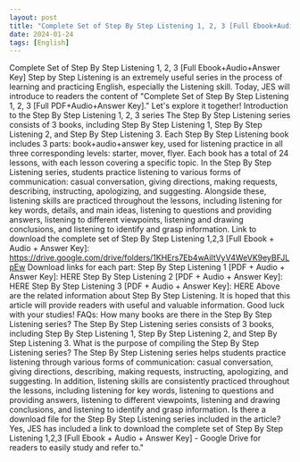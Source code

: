 ```yaml
---
layout: post
title: "Complete Set of Step By Step Listening 1, 2, 3 [Full Ebook+Audio+Answer Key]"
date: 2024-01-24
tags: [English]
---
```

Complete Set of Step By Step Listening 1, 2, 3 [Full Ebook+Audio+Answer Key]
Step by Step Listening is an extremely useful series in the process of learning and practicing English, especially the Listening skill. Today, JES will introduce to readers the content of "Complete Set of Step By Step Listening 1, 2, 3 [Full PDF+Audio+Answer Key]." Let's explore it together! Introduction to the Step By Step Listening 1, 2, 3 series The Step By Step Listening series consists of 3 books, including Step By Step Listening 1, Step By Step Listening 2, and Step By Step Listening 3. Each Step By Step Listening book includes 3 parts: book+audio+answer key, used for listening practice in all three corresponding levels: starter, mover, flyer. Each book has a total of 24 lessons, with each lesson covering a specific topic. In the Step By Step Listening series, students practice listening to various forms of communication: casual conversation, giving directions, making requests, describing, instructing, apologizing, and suggesting. Alongside these, listening skills are practiced throughout the lessons, including listening for key words, details, and main ideas, listening to questions and providing answers, listening to different viewpoints, listening and drawing conclusions, and listening to identify and grasp information. Link to download the complete set of Step By Step Listening 1,2,3 [Full Ebook + Audio + Answer Key]: https://drive.google.com/drive/folders/1KHErs7Eb4wAiItVyV4WeVK9eyBFJLpEw Download links for each part: Step By Step Listening 1 [PDF + Audio + Answer Key]: HERE Step By Step Listening 2 [PDF + Audio + Answer Key]: HERE Step By Step Listening 3 [PDF + Audio + Answer Key]: HERE Above are the related information about Step By Step Listening. It is hoped that this article will provide readers with useful and valuable information. Good luck with your studies! FAQs: How many books are there in the Step By Step Listening series? The Step By Step Listening series consists of 3 books, including Step By Step Listening 1, Step By Step Listening 2, and Step By Step Listening 3. What is the purpose of compiling the Step By Step Listening series? The Step By Step Listening series helps students practice listening through various forms of communication: casual conversation, giving directions, describing, making requests, instructing, apologizing, and suggesting. In addition, listening skills are consistently practiced throughout the lessons, including listening for key words, listening to questions and providing answers, listening to different viewpoints, listening and drawing conclusions, and listening to identify and grasp information. Is there a download file for the Step By Step Listening series included in the article? Yes, JES has included a link to download the complete set of Step By Step Listening 1,2,3 [Full Ebook + Audio + Answer Key] - Google Drive for readers to easily study and refer to."
